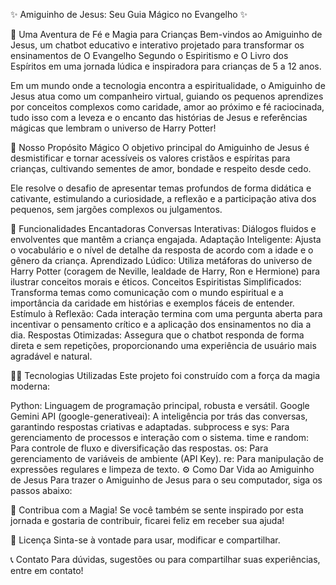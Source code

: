 ✨ Amiguinho de Jesus: Seu Guia Mágico no Evangelho ✨

🌟 Uma Aventura de Fé e Magia para Crianças
Bem-vindos ao Amiguinho de Jesus, um chatbot educativo e interativo projetado para transformar os ensinamentos de O Evangelho Segundo o Espiritismo e O Livro dos Espíritos em uma jornada lúdica e inspiradora para crianças de 5 a 12 anos.

Em um mundo onde a tecnologia encontra a espiritualidade, o Amiguinho de Jesus atua como um companheiro virtual, guiando os pequenos aprendizes por conceitos complexos como caridade, amor ao próximo e fé raciocinada, tudo isso com a leveza e o encanto das histórias de Jesus e referências mágicas que lembram o universo de Harry Potter!

🎯 Nosso Propósito Mágico
O objetivo principal do Amiguinho de Jesus é desmistificar e tornar acessíveis os valores cristãos e espíritas para crianças, cultivando sementes de amor, bondade e respeito desde cedo.

Ele resolve o desafio de apresentar temas profundos de forma didática e cativante, estimulando a curiosidade, a reflexão e a participação ativa dos pequenos, sem jargões complexos ou julgamentos.

🚀 Funcionalidades Encantadoras
Conversas Interativas: Diálogos fluidos e envolventes que mantêm a criança engajada.
Adaptação Inteligente: Ajusta o vocabulário e o nível de detalhe da resposta de acordo com a idade e o gênero da criança.
Aprendizado Lúdico: Utiliza metáforas do universo de Harry Potter (coragem de Neville, lealdade de Harry, Ron e Hermione) para ilustrar conceitos morais e éticos.
Conceitos Espiritistas Simplificados: Transforma temas como comunicação com o mundo espiritual e a importância da caridade em histórias e exemplos fáceis de entender.
Estímulo à Reflexão: Cada interação termina com uma pergunta aberta para incentivar o pensamento crítico e a aplicação dos ensinamentos no dia a dia.
Respostas Otimizadas: Assegura que o chatbot responda de forma direta e sem repetições, proporcionando uma experiência de usuário mais agradável e natural.

🧙‍♀️ Tecnologias Utilizadas
Este projeto foi construído com a força da magia moderna:

Python: Linguagem de programação principal, robusta e versátil.
Google Gemini API (google-generativeai): A inteligência por trás das conversas, garantindo respostas criativas e adaptadas.
subprocess e sys: Para gerenciamento de processos e interação com o sistema.
time e random: Para controle de fluxo e diversificação das respostas.
os: Para gerenciamento de variáveis de ambiente (API Key).
re: Para manipulação de expressões regulares e limpeza de texto.
⚙️ Como Dar Vida ao Amiguinho de Jesus
Para trazer o Amiguinho de Jesus para o seu computador, siga os passos abaixo:

🤝 Contribua com a Magia!
Se você também se sente inspirado por esta jornada e gostaria de contribuir, ficarei feliz em receber sua ajuda!

📄 Licença
Sinta-se à vontade para usar, modificar e compartilhar.

📞 Contato
Para dúvidas, sugestões ou para compartilhar suas experiências, entre em contato!